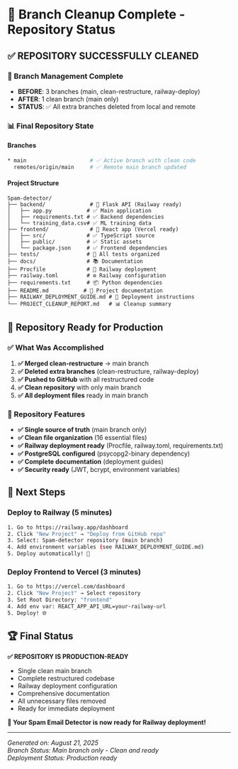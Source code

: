 # 🎉 Branch Cleanup Complete - Repository Status

## ✅ **REPOSITORY SUCCESSFULLY CLEANED**

### **🔗 Branch Management Complete**
- **BEFORE**: 3 branches (main, clean-restructure, railway-deploy)
- **AFTER**: 1 clean branch (main only)
- **STATUS**: ✅ All extra branches deleted from local and remote

### **📊 Final Repository State**

#### **Branches**
```bash
* main                    # ✅ Active branch with clean code
  remotes/origin/main     # ✅ Remote main branch updated
```

#### **Project Structure**
```
Spam-detector/
├── backend/              # 🔧 Flask API (Railway ready)
│   ├── app.py           # ✅ Main application
│   ├── requirements.txt # ✅ Backend dependencies  
│   └── training_data.csv# ✅ ML training data
├── frontend/             # 🎨 React app (Vercel ready)
│   ├── src/             # ✅ TypeScript source
│   ├── public/          # ✅ Static assets
│   └── package.json     # ✅ Frontend dependencies
├── tests/               # 🧪 All tests organized
├── docs/                # 📚 Documentation
├── Procfile             # 🚀 Railway deployment
├── railway.toml         # ⚙️ Railway configuration
├── requirements.txt     # 📦 Python dependencies
├── README.md           # 📖 Project documentation
├── RAILWAY_DEPLOYMENT_GUIDE.md # 🚀 Deployment instructions
└── PROJECT_CLEANUP_REPORT.md   # 📊 Cleanup summary
```

## 🚀 **Repository Ready for Production**

### **✅ What Was Accomplished**
1. **✅ Merged clean-restructure** → main branch
2. **✅ Deleted extra branches** (clean-restructure, railway-deploy)
3. **✅ Pushed to GitHub** with all restructured code
4. **✅ Clean repository** with only main branch
5. **✅ All deployment files** ready in main branch

### **🎯 Repository Features**
- **✅ Single source of truth** (main branch only)
- **✅ Clean file organization** (16 essential files)
- **✅ Railway deployment ready** (Procfile, railway.toml, requirements.txt)
- **✅ PostgreSQL configured** (psycopg2-binary dependency)
- **✅ Complete documentation** (deployment guides)
- **✅ Security ready** (JWT, bcrypt, environment variables)

## 🚀 **Next Steps**

### **Deploy to Railway** (5 minutes)
```bash
1. Go to https://railway.app/dashboard
2. Click "New Project" → "Deploy from GitHub repo"
3. Select: Spam-detector repository (main branch)
4. Add environment variables (see RAILWAY_DEPLOYMENT_GUIDE.md)
5. Deploy automatically! 🚀
```

### **Deploy Frontend to Vercel** (3 minutes)
```bash
1. Go to https://vercel.com/dashboard  
2. Click "New Project" → Select repository
3. Set Root Directory: "frontend"
4. Add env var: REACT_APP_API_URL=your-railway-url
5. Deploy! 🌐
```

## 🏆 **Final Status**

**✅ REPOSITORY IS PRODUCTION-READY**
- Single clean main branch
- Complete restructured codebase  
- Railway deployment configuration
- Comprehensive documentation
- All unnecessary files removed
- Ready for immediate deployment

**🎯 Your Spam Email Detector is now ready for Railway deployment!**

---

*Generated on: August 21, 2025*  
*Branch Status: Main branch only - Clean and ready*  
*Deployment Status: Production ready*
